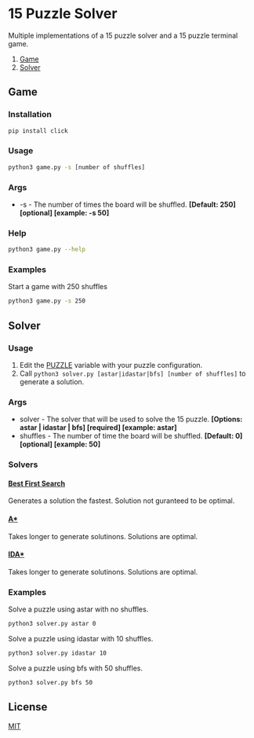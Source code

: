 # 15 Puzzle Solver
Multiple implementations of a 15 puzzle solver and a 15 puzzle terminal game.

1. [ Game ](https://github.com/cgr28/15-puzzle-solver#game)
2. [ Solver ](https://github.com/cgr28/15-puzzle-solver#solver)

## Game
### Installation
```bash
pip install click
```

### Usage
```bash
python3 game.py -s [number of shuffles]
```
### Args
- -s - The number of times the board will be shuffled.
**[Default: 250] [optional] [example: -s 50]**
### Help
```bash
python3 game.py --help
```
### Examples
Start a game with 250 shuffles
```bash
python3 game.py -s 250
```


## Solver
### Usage
1. Edit the [PUZZLE](https://github.com/cgr28/15-puzzle-solver/blob/main/solver.py#L10) variable with your puzzle configuration.
2. Call ```python3 solver.py [astar|idastar|bfs] [number of shuffles]``` to generate a solution.
### Args
- solver - The solver that will be used to solve the 15 puzzle.
**[Options: astar | idastar | bfs] [required] [example: astar]**
- shuffles - The number of time the board will be shuffled.
**[Default: 0] [optional] [example: 50]**
### Solvers
#### [Best First Search](https://github.com/cgr28/15-puzzle-solver/blob/main/puzzle.py#L159)
Generates a solution the fastest. Solution not guranteed to be optimal.
#### [A*](https://github.com/cgr28/15-puzzle-solver/blob/main/puzzle.py#L192)
Takes longer to generate solutinons. Solutions are optimal.
#### [IDA*](https://github.com/cgr28/15-puzzle-solver/blob/main/puzzle.py#L235)
Takes longer to generate solutinons. Solutions are optimal.
### Examples
Solve a puzzle using astar with no shuffles.
```bash
python3 solver.py astar 0
```
Solve a puzzle using idastar with 10 shuffles.
```bash
python3 solver.py idastar 10
```
Solve a puzzle using bfs with 50 shuffles.
```bash
python3 solver.py bfs 50
```

## License
[MIT](https://github.com/cgr28/15-puzzle-solver/blob/main/LICENSE)
